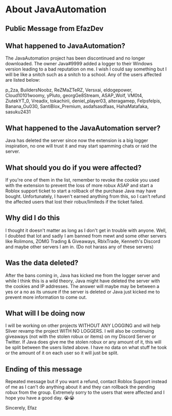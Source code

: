 # About JavaAutomation
## Public Message from EfazDev

## What happened to JavaAutomation?
The JavaAutomation project has been discontinued and no longer downloaded. The owner Java#9999 added a logger to their Windows version leading to a bad reputation on me. I wish I could say something but I will be like a snitch such as a snitch to a school. Any of the users affected are listed below:

p_2za,
BuildersNoobz,
ReZMaZTeRZ,
Versxai,
eldogepower,
Cloud10101woomy,
yPIuto,
georgGe8Stream,
ASAP_Wolf,
VM0t4,
ZiutekYT_0,
Vreadix,
tokachirii,
deniel_player03,
alteragamep,
Felpsfelpis,
Banana_Ou030,
SantiBlox_Premium,
asdafsasdfaas,
HahaMatafaka,
sasuku2431

## What happened to the JavaAutomation server?
Java has deleted the server since now the extension is a big logger inspiration, no one will trust it and may start spamming chats or raid the server.

## What should you do if you were affected?
If you're one of them in the list, remember to revoke the cookie you used with the extension to prevent the loss of more robux ASAP and start a Roblox support ticket to start a rollback of the purchase Java may have bought. Unfortunately, I haven't earned anything from this, so I can't refund the affected users that lost their robux/limiteds if the ticket failed. 

## Why did I do this
I thought it doesn't matter as long as I don't get in trouble with anyone. Well, I doubted that lot and sadly I am banned from mewt and some other servers like Rolimons, ZOMG Trading & Giveaways, RblxTrade, Kenneth's Discord and maybe other servers I am in. (Do not harass any of these servers)

## Was the data deleted?
After the bans coming in, Java has kicked me from the logger server and while I think this is a wild theory, Java might have deleted the server with the cookies and IP addresses. The answer will maybe may be between a yes or a no as its unsure if the server is deleted or Java just kicked me to prevent more information to come out.

## What will I be doing now
I will be working on other projects WITHOUT ANY LOGGING and will help Sliver revamp the project WITH NO LOGGERS. I will also be continuing giveaways (not with the stolen robux or items) on my Discord Server or Twitter. If Java does give me the stolen robux or any amount of it, this will be split between the users listed above. I have no data on what stuff he took or the amount of it on each user so it will just be split.

## Ending of this message
Repeated message but if you want a refund, contact Roblox Support instead of me as I can't do anything about it and they can rollback the pending robux from the group. Extremely sorry to the users that were affected and I hope you have a good day. 😭😭 

Sincerely,
Efaz
